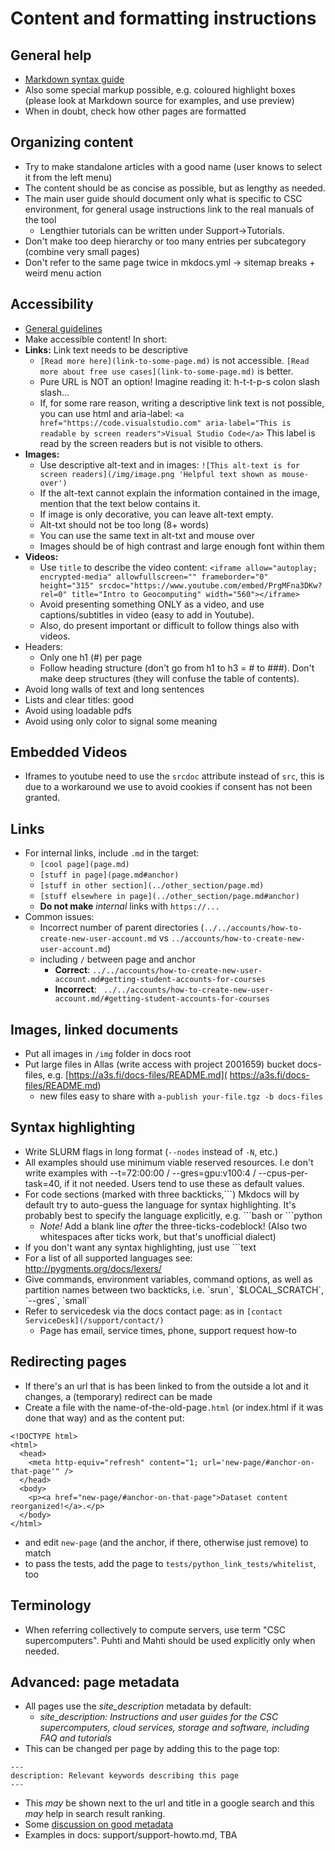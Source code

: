 # Content and formatting instructions

## General help
 - [Markdown syntax guide](https://www.markdownguide.org/tools/mkdocs/)
 - Also some special markup possible, e.g. coloured highlight boxes (please look at Markdown source for examples, and use preview)
 - When in doubt, check how other pages are formatted

## Organizing content
 - Try to make standalone articles with a good name (user knows to select it from the left menu)
 - The content should be as concise as possible, but as lengthy as needed.
 - The main user guide should document only what is specific to CSC environment, for general usage instructions link to the real manuals of the tool
   - Lengthier tutorials can be written under Support->Tutorials.
 - Don't make too deep hierarchy or too many entries per subcategory (combine very small pages)
 - Don't refer to the same page twice in mkdocs.yml -> sitemap breaks + weird menu action

## Accessibility
 - [General guidelines](https://www.saavutettavuusvaatimukset.fi/)
 - Make accessible content! In short:
 - **Links:** Link text needs to be descriptive
   - `[Read more here](link-to-some-page.md)` is not accessible. `[Read more about free use cases](link-to-some-page.md)` is better.
   - Pure URL is NOT an option! Imagine reading it: h-t-t-p-s colon slash slash...
   - If, for some rare reason, writing a descriptive link text is not possible, you can use html and aria-label: `<a href="https://code.visualstudio.com" aria-label="This is readable by screen readers">Visual Studio Code</a>` This label is read by the screen readers but is not visible to others.
- **Images:** 
   - Use descriptive alt-text and  in images:  `![This alt-text is for screen readers](/img/image.png 'Helpful text shown as mouse-over')` 
   - If the alt-text cannot explain the information contained in the image, mention that the text below contains it.
   - If image is only decorative, you can leave alt-text empty.
   - Alt-txt should not be too long (8+ words)
   - You can use the same text in alt-txt and mouse over
   - Images should be of high contrast and large enough font within them
- **Videos:** 
   - Use `title` to describe the video content: `<iframe allow="autoplay; encrypted-media" allowfullscreen="" frameborder="0" height="315" srcdoc="https://www.youtube.com/embed/PrgMFna3DKw?rel=0" title="Intro to Geocomputing" width="560"></iframe>`
   - Avoid presenting something ONLY as a video, and use captions/subtitles in video (easy to add in Youtube). 
   - Also, do present important or difficult to follow things also with videos.
- Headers:
   - Only one h1 (#) per page 
   - Follow heading structure (don't go from h1 to h3 = # to ###). Don't make deep structures (they will confuse the table of contents).
- Avoid long walls of text and long sentences
- Lists and clear titles: good
- Avoid using loadable pdfs
- Avoid using only color to signal some meaning

## Embedded Videos
 - Iframes to youtube need to use the `srcdoc` attribute instead of `src`, this is due to a workaround
 we use to avoid cookies if consent has not been granted. 
 
 ## Links
 - For internal links, include `.md` in the target:
     - `[cool page](page.md)`
     - `[stuff in page](page.md#anchor)`
     - `[stuff in other section](../other_section/page.md)`
     - `[stuff elsewhere in page](../other_section/page.md#anchor)` 
     - **Do not make** _internal_ links with `https://...`
 - Common issues:
     - Incorrect number of parent directories (`../../accounts/how-to-create-new-user-account.md` vs `../accounts/how-to-create-new-user-account.md`)
     - including `/` between page and anchor
         - **Correct**: `../../accounts/how-to-create-new-user-account.md#getting-student-accounts-for-courses` 
         - **Incorrect**: ` ../../accounts/how-to-create-new-user-account.md/#getting-student-accounts-for-courses`

## Images, linked documents
 - Put all images in `/img` folder in docs root
 - Put large files in Allas (write access with project 2001659) bucket docs-files,
 e.g.  [https://a3s.fi/docs-files/README.md]( https://a3s.fi/docs-files/README.md)
      - new files easy to share with `a-publish your-file.tgz -b docs-files` 

## Syntax highlighting
 - Write SLURM flags in long format (`--nodes` instead of `-N`, etc.)
 - All examples should use minimum viable reserved resources. I.e don't write examples 
   with --t=72:00:00 / --gres=gpu:v100:4 / --cpus-per-task=40, if it not needed. 
   Users tend to use these as default values.
 - For code sections (marked with three backticks,\`\`\`) Mkdocs will by default try to auto-guess the 
   language for syntax highlighting. It's probably best to specify the language explicitly, e.g.  \`\`\`bash or  \`\`\`python
      - *Note!* Add a blank line _after_ the three-ticks-codeblock! (Also two whitespaces after ticks work, but that's unofficial dialect)
 - If you don't want any syntax highlighting, just use \`\`\`text
 - For a list of all supported languages see: http://pygments.org/docs/lexers/
 - Give commands, environment variables, command options, as well as partition 
   names between two backticks, i.e. \`srun\`, \`$LOCAL_SCRATCH\`, \`--gres\`, \`small\`
 - Refer to servicedesk via the docs contact page: as in `[contact ServiceDesk](/support/contact/)`  
      - Page has email, service times, phone, support request how-to
 
## Redirecting pages
 - If there's an url that is has been linked to from the outside a lot and it changes, a (temporary) redirect can be made
 - Create a file with the name-of-the-old-page`.html` (or index.html if it was done that way) and as the content put:
```
<!DOCTYPE html>
<html>
  <head>
    <meta http-equiv="refresh" content="1; url='new-page/#anchor-on-that-page'" />
  </head>
  <body>
    <p><a href="new-page/#anchor-on-that-page">Dataset content reorganized!</a>.</p>
  </body>
</html>
```

 - and edit `new-page` (and the anchor, if there, otherwise just remove) to match
 - to pass the tests, add the page to `tests/python_link_tests/whitelist`, too

## Terminology
 - When referring collectively to compute servers, use term "CSC supercomputers". Puhti and Mahti should be used explicitly only
   when needed.

## Advanced: page metadata

 - All pages use the _site_description_ metadata by default: 
    - _site_description: Instructions and user guides for the CSC supercomputers, cloud services, storage and software, including FAQ and tutorials_
 - This can be changed per page by adding this to the page top:
```
---
description: Relevant keywords describing this page
---
```
 - This _may_ be shown next to the url and title in a google search and this _may_ help in search result ranking.
 - Some [discussion on good metadata](https://themeisle.com/blog/meta-description-examples/)
 - Examples in docs: support/support-howto.md, TBA
